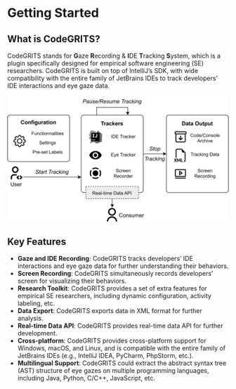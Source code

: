 # Getting Started

## What is CodeGRITS?

CodeGRITS stands for **G**aze **R**ecording & **I**DE **T**racking **S**ystem, which is a plugin specifically designed
for empirical software engineering (SE) researchers. CodeGRITS is built on top of IntelliJ’s SDK, with wide
compatibility with the entire family of JetBrains IDEs to track developers’ IDE interactions and eye gaze data.

<img src="./docs/imgs/overview.png" width="600" align="center">

## Key Features

- **Gaze and IDE Recording**: CodeGRITS tracks developers’ IDE interactions and eye gaze data for further understanding
  their behaviors.
- **Screen Recording**: CodeGRITS simultaneously records developers’ screen for visualizing their behaviors.
- **Research Toolkit**: CodeGRITS provides a set of extra features for empirical SE
  researchers, including dynamic configuration, activity labeling, etc.
- **Data Export**: CodeGRITS exports data in XML format for further analysis.
- **Real-time Data API**: CodeGRITS provides real-time data API for further
  development.
- **Cross-platform**: CodeGRITS provides cross-platform support for Windows, macOS,
  and Linux, and is compatible with the entire family of JetBrains IDEs (e.g., IntelliJ IDEA, PyCharm, PhpStorm, etc.).
- **Multilingual Support**: CodeGRITS could extract the abstract syntax tree (AST) structure of eye gazes on multiple
  programming languages, including Java, Python, C/C++, JavaScript, etc.
